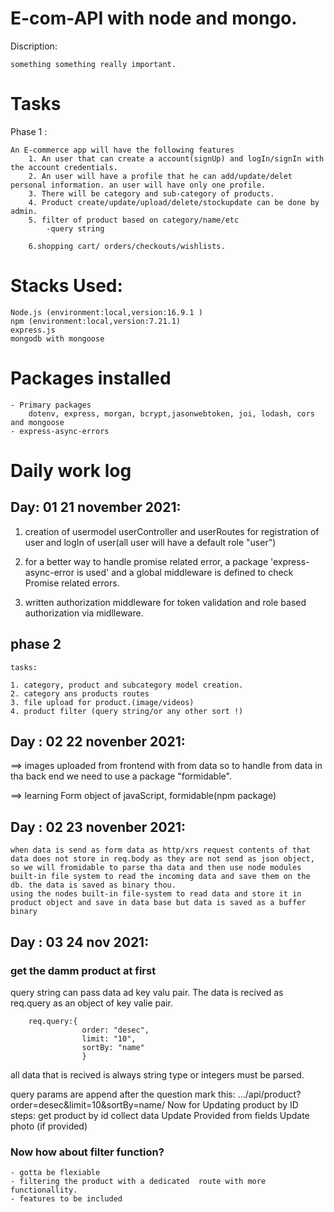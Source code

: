 # E-com-API with node and mongo.

Discription: 

    something something really important.

# Tasks
Phase 1 :

    An E-commerce app will have the following features
        1. An user that can create a account(signUp) and logIn/signIn with the account credentials.
        2. An user will have a profile that he can add/update/delet personal information. an user will have only one profile.
        3. There will be category and sub-category of products.
        4. Product create/update/upload/delete/stockupdate can be done by admin.
        5. filter of product based on category/name/etc
            -query string
        
        6.shopping cart/ orders/checkouts/wishlists.

# Stacks Used:
    Node.js (environment:local,version:16.9.1 )
    npm (environment:local,version:7.21.1)
    express.js
    mongodb with mongoose

# Packages installed

    - Primary packages
        dotenv, express, morgan, bcrypt,jasonwebtoken, joi, lodash, cors and mongoose
    - express-async-errors
 

# 
# Daily work log

## Day: 01 21 november 2021:


  1. creation of usermodel userController and userRoutes for registration of user and logIn of user(all user will have a default role "user")

  2. for a better way to handle promise related error, a package 'express-async-error is used' and a global middleware is defined to check Promise related errors.

  3. written authorization middleware for token validation and role based authorization via midlleware.

## phase 2
    tasks:

    1. category, product and subcategory model creation.
    2. category ans products routes
    3. file upload for product.(image/videos)
    4. product filter (query string/or any other sort !)
## Day : 02 22 novenber 2021:
==> images uploaded from frontend with from data so to handle from data in tha back end we need to use a package "formidable".

==> learning Form object of javaScript, formidable(npm package)


## Day : 02 23 novenber 2021:

    when data is send as form data as http/xrs request contents of that data does not store in req.body as they are not send as json object, so we will fromidable to parse tha data and then use node modules built-in file system to read the incoming data and save them on the db. the data is saved as binary thou. 
    using the nodes built-in file-system to read data and store it in product object and save in data base but data is saved as a buffer binary

## Day : 03 24 nov 2021:
### get the damm product at first 
query string can pass data ad key valu pair. The data is recived as req.query as an object of key valie pair.

        req.query:{
                    order: "desec",
                    limit: "10",
                    sortBy: "name"
                    }  

all data that is recived is always string type or integers must be parsed.

query params are append after the question mark this: .../api/product?order=desec&limit=10&sortBy=name/
Now for Updating product by ID
    steps:
        get product by id
        collect data 
        Update Provided from fields
        Update photo (if provided) 


### Now how about filter function?

    - gotta be flexiable
    - filtering the product with a dedicated  route with more functionallity.
    - features to be included
